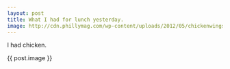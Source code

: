 ```yaml
---
layout: post
title: What I had for lunch yesterday.
image: http://cdn.phillymag.com/wp-content/uploads/2012/05/chickenwings.jpg
---
```


I had chicken.

{{ post.image }}